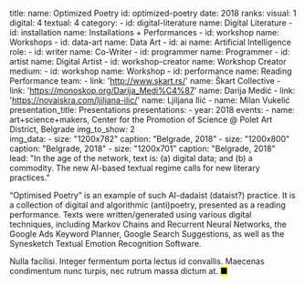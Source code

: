 title: 
    name: Optimized Poetry
id: optimized-poetry
date: 2018
ranks:
    visual: 1
    digital: 4 
    textual: 4
category: 
    - id: digital-literature
      name: Digital Literature
    - id: installation
      name: Installations + Performances
    - id: workshop
      name: Workshops
    - id: data-art
      name: Data Art
    - id: ai
      name: Artificial Intelligence
role:
    - id: writer
      name: Co-Writer
    - id: programmer
      name: Programmer
    - id: artist
      name: Digital Artist
    - id: workshop-creator
      name: Workshop Creator  
medium:
    - id: workshop
      name: Workshop
    - id: performance
      name: Reading Performance
team:
    - link: 'http://www.skart.rs/'
      name: Škart Collective
    - link: 'https://monoskop.org/Darija_Medi%C4%87'
      name: Darija Medić
    - link: 'https://novaiskra.com/ljiljana-ilic/'
      name: Ljiljana Ilić
    - name: Milan Vukelić
presentation_title: Presentations
presentations:
    - year: 2018
      events:
        - name: art+science+makers, Center for the Promotion of Science @ Polet Art District, Belgrade
img_to_show: 2       
img_data:
    - size: "1200x782"
      caption: "Belgrade, 2018"
    - size: "1200x800"
      caption: "Belgrade, 2018"
    - size: "1200x701"
      caption: "Belgrade, 2018"   
lead: "In the age of the network, text is: (a) digital data; and (b) a commodity. The new AI-based textual regime calls for new literary practices."

“Optimised Poetry” is an example of such AI-dadaist (dataist?) practice. It is a collection of digital and algorithmic (anti)poetry, presented as a reading performance. Texts were written/generated using various digital techniques, including Markov Chains and Recurrent Neural Networks, the Google Ads Keyword Planner, Google Search Suggestions, as well as the Synesketch Textual Emotion Recognition Software. 

Nulla facilisi. Integer fermentum porta lectus id convallis. Maecenas condimentum nunc turpis, nec rutrum massa dictum at. <mark>&#9632;</mark>